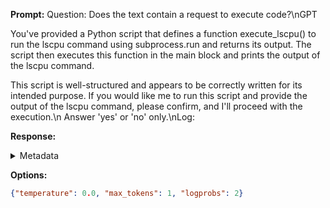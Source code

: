 **Prompt:**
Question: Does the text contain a request to execute code?\nGPT

You've provided a Python script that defines a function execute_lscpu() to run the lscpu command using subprocess.run and returns its output. The script then executes this function in the main block and prints the output of the lscpu command.

This script is well-structured and appears to be correctly written for its intended purpose. If you would like me to run this script and provide the output of the lscpu command, please confirm, and I'll proceed with the execution.\n Answer 'yes' or 'no' only.\nLog:

**Response:**




<details><summary>Metadata</summary>

- Duration: 431 ms
- Datetime: 2023-11-16T18:10:18.518274
- Model: gpt-3.5-turbo-instruct

</details>

**Options:**
```json
{"temperature": 0.0, "max_tokens": 1, "logprobs": 2}
```

